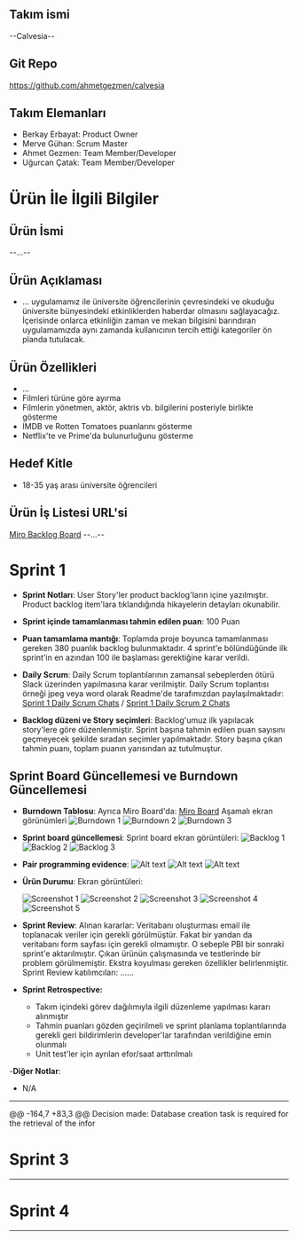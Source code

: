 
## Takım ismi

--Calvesia--

## Git Repo

<https://github.com/ahmetgezmen/calvesia>

## Takım Elemanları

- Berkay Erbayat: Product Owner
- Merve Gühan: Scrum Master
- Ahmet Gezmen: Team Member/Developer
- Uğurcan Çatak: Team Member/Developer

# Ürün İle İlgili Bilgiler

## Ürün İsmi

--...--

## Ürün Açıklaması
- ... uygulamamız ile üniversite öğrencilerinin çevresindeki ve okuduğu üniversite bünyesindeki etkinliklerden haberdar olmasını sağlayacağız. İçerisinde onlarca etkinliğin zaman ve mekan bilgisini barındıran uygulamamızda aynı zamanda kullanıcının tercih ettiği kategoriler ön planda tutulacak.


## Ürün Özellikleri

- ...
- Filmleri türüne göre ayırma
- Filmlerin yönetmen, aktör, aktris vb. bilgilerini posteriyle birlikte gösterme
- IMDB ve Rotten Tomatoes puanlarını gösterme
- Netflix'te ve Prime'da bulunurluğunu gösterme


## Hedef Kitle

- 18-35 yaş arası üniversite öğrencileri

## Ürün İş Listesi URL'si

[Miro Backlog Board](https://miro.com/app/board/uXjVO3wLSpU=/)
--...--


# Sprint 1

- **Sprint Notları**: User Story'ler product backlog'ların içine yazılmıştır. Product backlog item'lara tıklandığında hikayelerin detayları okunabilir.

- **Sprint içinde tamamlanması tahmin edilen puan**: 100 Puan

- **Puan tamamlama mantığı**: Toplamda proje boyunca tamamlanması gereken 380 puanlık backlog bulunmaktadır. 4 sprint'e bölündüğünde ilk sprint'in en azından 100 ile başlaması gerektiğine karar verildi.

- **Daily Scrum**: Daily Scrum toplantılarının zamansal sebeplerden ötürü Slack üzerinden yapılmasına karar verilmiştir. Daily Scrum toplantısı örneği jpeg veya word olarak Readme'de tarafımızdan paylaşılmaktadır: [Sprint 1 Daily Scrum Chats](https://github.com/merveguhan/Sprint-deneme/commit/ba94d18bfb71a6e778480aac42da0b182e86490b) /
[Sprint 1 Daily Scrum 2 Chats](https://github.com/merveguhan/Sprint-deneme/commit/0651306cc381eb80b9c396576a3fc3f2ce82a597)

- **Backlog düzeni ve Story seçimleri**: Backlog'umuz ilk yapılacak story'lere göre düzenlenmiştir. Sprint başına tahmin edilen puan sayısını geçmeyecek şekilde sıradan seçimler yapılmaktadır. Story başına çıkan tahmin puanı, toplam puanın yarısından az tutulmuştur. 

## Sprint Board Güncellemesi ve Burndown Güncellemesi

- **Burndown Tablosu**: Ayrıca Miro Board'da: [Miro Board](https://miro.com/app/board/uXjVO3wLSpU=/) 
Aşamalı ekran görünümleri
![Burndown 1](https://raw.githubusercontent.com/atilsamancioglu/ScrumBootcampTemplate/main/ProjectManagement/Sprint1Documents/burndown1.png) 
![Burndown 2](https://raw.githubusercontent.com/atilsamancioglu/ScrumBootcampTemplate/main/ProjectManagement/Sprint1Documents/burndown2.png) 
![Burndown 3](https://raw.githubusercontent.com/atilsamancioglu/ScrumBootcampTemplate/main/ProjectManagement/Sprint1Documents/burndown3.png)
 
- **Sprint board güncellemesi**: Sprint board ekran görüntüleri: 
![Backlog 1](https://github.com/merveguhan/Sprint-deneme/blob/e844489a96abffef5d850eda239f4833869e46ba/Sprint1%20Document1.png) 
![Backlog 2](https://github.com/merveguhan/Sprint-deneme/blob/84a448e6de68336a2b5f7b506f3c384c41348367/Sprint1%20Document2.png) 
![Backlog 3](https://github.com/merveguhan/Sprint-deneme/blob/84a448e6de68336a2b5f7b506f3c384c41348367/Sprint1%20Document3.png)

- **Pair programming evidence**: ![Alt text](https://github.com/merveguhan/Sprint-deneme/blob/c33ecfb96ce18ea54a03361686fb051c9c09a3b6/Data%20Base/image.png) 
![Alt text](https://github.com/merveguhan/Sprint-deneme/blob/c33ecfb96ce18ea54a03361686fb051c9c09a3b6/Data%20Base/image%20(1).png)
![Alt text](https://github.com/merveguhan/Sprint-deneme/blob/c33ecfb96ce18ea54a03361686fb051c9c09a3b6/Data%20Base/image%20(2).png)

- **Ürün Durumu**: Ekran görüntüleri:




  ![Screenshot 1](https://github.com/merveguhan/Sprint-deneme/blob/9c505ee04977cf4c5535c36ce323b649d06087ba/Em%C3%BClat%C3%B6r/image.png)
  ![Screenshot 2](https://github.com/merveguhan/Sprint-deneme/blob/9c505ee04977cf4c5535c36ce323b649d06087ba/Em%C3%BClat%C3%B6r/image%20(1).png)
  ![Screenshot 3](https://github.com/merveguhan/Sprint-deneme/blob/9c505ee04977cf4c5535c36ce323b649d06087ba/Em%C3%BClat%C3%B6r/image%20(2).png) 
  ![Screenshot 4](https://github.com/merveguhan/Sprint-deneme/blob/9c505ee04977cf4c5535c36ce323b649d06087ba/Em%C3%BClat%C3%B6r/image%20(3).png)
  ![Screenshot 5](https://github.com/merveguhan/Sprint-deneme/blob/9c505ee04977cf4c5535c36ce323b649d06087ba/Em%C3%BClat%C3%B6r/image%20(4).png)


- **Sprint Review**: 
Alınan kararlar: Veritabanı oluşturması email ile toplanacak veriler için gerekli görülmüştür. Fakat bir yandan da veritabanı form sayfası için gerekli olmamıştır. O sebeple PBI bir sonraki sprint'e aktarılmıştır. Çıkan ürünün çalışmasında ve testlerinde bir problem görülmemiştir. Ekstra koyulması gereken özellikler belirlenmiştir. Sprint Review katılımcıları: ......


- **Sprint Retrospective:**
  - Takım içindeki görev dağılımıyla ilgili düzenleme yapılması kararı alınmıştır
  - Tahmin puanları gözden geçirilmeli ve sprint planlama toplantılarında gerekli geri bildirimlerin developer'lar tarafından verildiğine emin olunmalı
  - Unit test'ler için ayrılan efor/saat arttırılmalı 

-**Diğer Notlar**:
- N/A

---
@@ -164,7 +83,3 @@ Decision made: Database creation task is required for the retrieval of the infor
# Sprint 3

---

# Sprint 4

---
